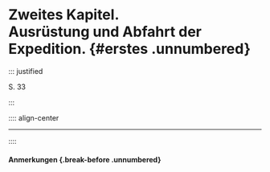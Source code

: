 # Zweites Kapitel.<br />**Ausrüstung und Abfahrt der Expedition.** {#erstes .unnumbered}

::: justified

S. 33

:::

:::: align-center
****
::::

#### **Anmerkungen** {.break-before .unnumbered}

[^0200]: [*Henry Hudson*: vergleiche [Henry Hudson](https://de.wikipedia.org/wiki/Henry_Hudson)]{.footnote}

